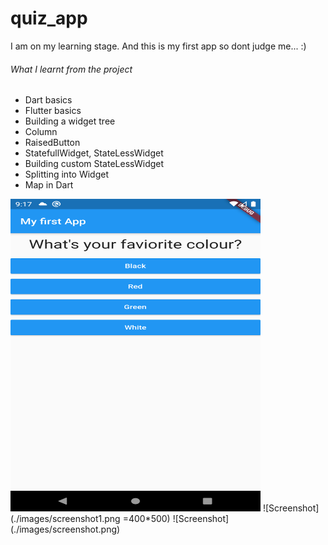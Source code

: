 # quiz_app

I  am  on  my learning stage. And this is my first app  so dont judge  me...  :)

###### What I learnt from the project
* Dart basics
* Flutter basics
* Building a widget tree
* Column
* RaisedButton
* StatefullWidget, StateLessWidget
* Building custom StateLessWidget
* Splitting into Widget
* Map in Dart
<img src="./images/screenshot1.png" width="400" height="500" />
![Screenshot](./images/screenshot1.png =400*500)
![Screenshot](./images/screenshot.png)
